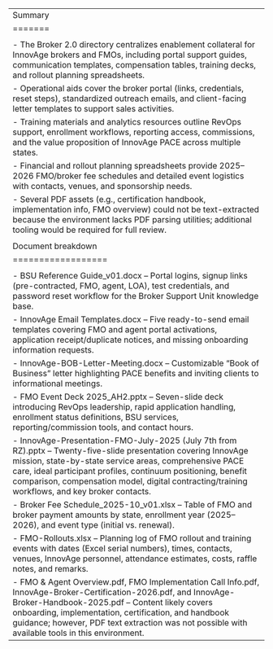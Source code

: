 |   |
|---|
|Summary|
|=======|
||
|- The Broker 2.0 directory centralizes enablement collateral for InnovAge brokers and FMOs, including portal support guides, communication templates, compensation tables, training decks, and rollout planning spreadsheets.|
|- Operational aids cover the broker portal (links, credentials, reset steps), standardized outreach emails, and client-facing letter templates to support sales activities.|
|- Training materials and analytics resources outline RevOps support, enrollment workflows, reporting access, commissions, and the value proposition of InnovAge PACE across multiple states.|
|- Financial and rollout planning spreadsheets provide 2025–2026 FMO/broker fee schedules and detailed event logistics with contacts, venues, and sponsorship needs.|
|- Several PDF assets (e.g., certification handbook, implementation info, FMO overview) could not be text-extracted because the environment lacks PDF parsing utilities; additional tooling would be required for full review.|
||
|Document breakdown|
|==================|
||
|- BSU Reference Guide_v01.docx – Portal logins, signup links (pre-contracted, FMO, agent, LOA), test credentials, and password reset workflow for the Broker Support Unit knowledge base.|
|- InnovAge Email Templates.docx – Five ready-to-send email templates covering FMO and agent portal activations, application receipt/duplicate notices, and missing onboarding information requests.|
|- InnovAge-BOB-Letter-Meeting.docx – Customizable “Book of Business” letter highlighting PACE benefits and inviting clients to informational meetings.|
|- FMO Event Deck 2025_AH2.pptx – Seven-slide deck introducing RevOps leadership, rapid application handling, enrollment status definitions, BSU services, reporting/commission tools, and contact hours.|
|- InnovAge-Presentation-FMO-July-2025 (July 7th from RZ).pptx – Twenty-five-slide presentation covering InnovAge mission, state-by-state service areas, comprehensive PACE care, ideal participant profiles, continuum positioning, benefit comparison, compensation model, digital contracting/training workflows, and key broker contacts.|
|- Broker Fee Schedule_2025-10_v01.xlsx – Table of FMO and broker payment amounts by state, enrollment year (2025–2026), and event type (initial vs. renewal).|
|- FMO-Rollouts.xlsx – Planning log of FMO rollout and training events with dates (Excel serial numbers), times, contacts, venues, InnovAge personnel, attendance estimates, costs, raffle notes, and remarks.|
|- FMO & Agent Overview.pdf, FMO Implementation Call Info.pdf, InnovAge-Broker-Certification-2026.pdf, and InnovAge-Broker-Handbook-2025.pdf – Content likely covers onboarding, implementation, certification, and handbook guidance; however, PDF text extraction was not possible with available tools in this environment.|